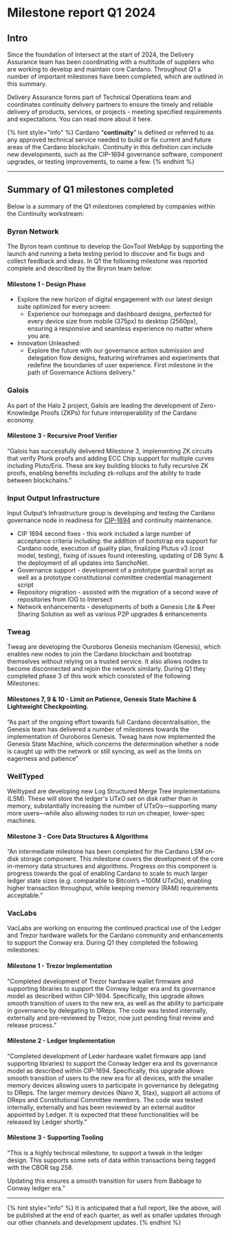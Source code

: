 # Milestone report Q1 2024

## Intro

Since the foundation of Intersect at the start of 2024, the Delivery Assurance team has been coordinating with a multitude of suppliers who are working to develop and maintain core Cardano. Throughout Q1 a number of important milestones have been completed, which are outlined in this summary.

Delivery Assurance forms part of Technical Operations team and coordinates continuity delivery partners to ensure the timely and reliable delivery of products, services, or projects - meeting specified requirements and expectations. You can read more about it here.&#x20;

{% hint style="info" %}
Cardano “**continuity**” is defined or referred to as any approved technical service needed to build or fix current and future areas of the Cardano blockchain. Continuity in this definition can include new developments, such as the CIP-1694 governance software, component upgrades, or testing improvements, to name a few.
{% endhint %}

***

## Summary of Q1 milestones completed

Below is a summary of the Q1 milestones completed by companies within the Continuity workstream:

### **Byron Network**

The Byron team continue to develop the GovTool WebApp by supporting the launch and running a beta testing period to discover and fix bugs and collect feedback and ideas. In Q1 the following milestone was reported complete and described by the Bryron team below:

#### Milestone 1 - Design Phase&#x20;

* Explore the new horizon of digital engagement with our latest design suite optimized for every screen:
  * Experience our homepage and dashboard designs, perfected for every device size from mobile (375px) to desktop (2560px), ensuring a responsive and seamless experience no matter where you are.&#x20;
* Innovation Unleashed:&#x20;
  * Explore the future with our governance action submission and delegation flow designs, featuring wireframes and experiments that redefine the boundaries of user experience. First milestone in the path of Governance Actions delivery.”

### **Galois**

As part of the Halo 2 project, Galois are leading the development of Zero-Knowledge Proofs (ZKPs) for future interoperability of the Cardano economy.

#### Milestone 3 - Recursive Proof Verifier

“Galois has successfully delivered Milestone 3, implementing ZK circuits that verify Plonk proofs and adding ECC Chip support for multiple curves including Pluto/Eris. These are key building blocks to fully recursive ZK proofs, enabling benefits including zk-rollups and the ability to trade between blockchains.”

### **Input Output Infrastructure**&#x20;

Input Output’s Infrastructure group is developing and testing the Cardano governance node in readiness for [CIP-1694](https://www.1694.io/) and continuity maintenance.

* CIP 1694 second fixes - this work included a large number of acceptance criteria including: the addition of bootstrap era support for Cardano node, execution of quality plan, finalizing Plutus v3 (cost model, testing), fixing of issues found interesting, updating of DB Sync & the deployment of all updates into SanchoNet. &#x20;
* Governance support - development of a prototype guardrail script as well as a prototype constitutional committee credential management script
* Repository migration - assisted with the migration of a second wave of repositories from IOG to Intersect
* Network enhancements - developments of both a Genesis Lite & Peer Sharing Solution  as well as various P2P upgrades & enhancements

### **Tweag**

Tweag are developing the Ouroboros Genesis mechanism (Genesis), which enables new nodes to join the Cardano blockchain and bootstrap themselves without relying on a trusted service. It also allows nodes to become disconnected and rejoin the network similarly. During Q1 they completed phase 3 of this work which consisted of the following Milestones:

#### Milestones 7, 9 & 10 - Limit on Patience, Genesis State Machine & Lightweight Checkpointing.

“As part of the ongoing effort towards full Cardano decentralisation, the Genesis team has delivered a number of milestones towards the implementation of Ouroboros Genesis. Tweag have now implemented the Genesis State Machine, which concerns the determination whether a node is caught up with the network or still syncing, as well as the limits on eagerness and patience”

### **WellTyped**

Welltyped are developing new Log Structured Merge Tree implementations (LSM). These will store the ledger's UTxO set on disk rather than in memory, substantially increasing the number of UTxOs—supporting many more users—while also allowing nodes to run on cheaper, lower-spec machines.

#### Milestone 3 - Core Data Structures & Algorithms

“An intermediate milestone has been completed for the Cardano LSM on-disk storage component. This milestone covers the development of the core in-memory data structures and algorithms. Progress on this component is progress towards the goal of enabling Cardano to scale to much larger ledger state sizes (e.g. comparable to Bitcoin’s \~100M UTxOs), enabling higher transaction throughput, while keeping memory (RAM) requirements acceptable.”

### **VacLabs**

VacLabs are working on ensuring the continued practical use of the Ledger and Trezor hardware wallets for the Cardano community and enhancements to support the Conway era. During Q1 they completed the following milestones:

#### Milestone 1 - Trezor Implementation

"Completed development of Trezor hardware wallet firmware and supporting libraries to support the Conway ledger era and its governance model as described within CIP-1694. Specifically, this upgrade allows smooth transition of users to the new era, as well as the ability to participate in governance by delegating to DReps. The code was tested internally, externally and pre-reviewed by Trezor, now just pending final review and release process.”

#### Milestone 2 - Ledger Implementation

“Completed development of Leder hardware wallet firmware app (and supporting libraries) to support the Conway ledger era and its governance model as described within CIP-1694. Specifically, this upgrade allows smooth transition of users to the new era for all devices, with the smaller memory devices allowing users to participate in governance by delegating to DReps. The larger memory devices (Nano X, Stax), support all actions of DReps and Constitutional Committee members. The code was tested internally, externally and has been reviewed by an external auditor appointed by Ledger. It is expected that these functionalities will be released by Ledger shortly.”

#### Milestone 3 - Supporting Tooling

“This is a highly technical milestone, to support a tweak in the ledger design. This supports some sets of data within transactions being tagged with the CBOR tag 258.

Updating this ensures a smooth transition for users from Babbage to Conway ledger era.”

***

{% hint style="info" %}
It is anticipated that a full report, like the above, will be published at the end of each quarter, as well as smaller updates through our other channels and development updates.&#x20;
{% endhint %}
